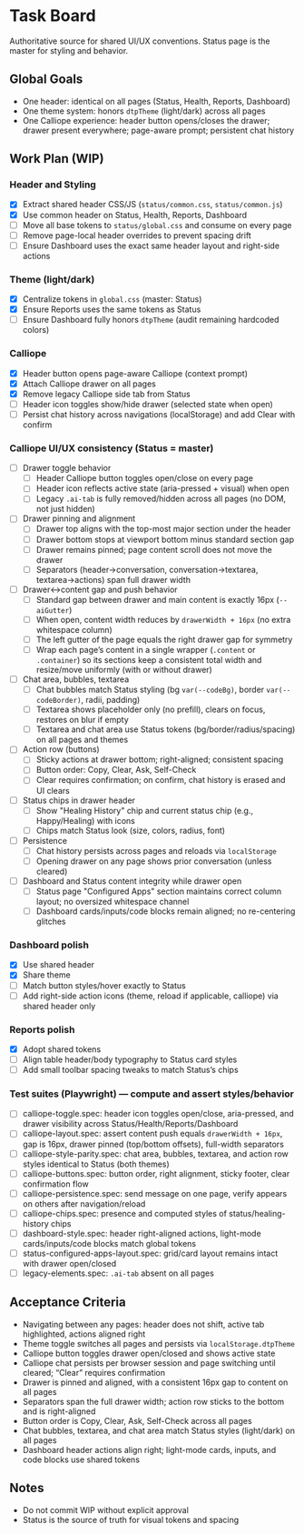 # Task Board

Authoritative source for shared UI/UX conventions. Status page is the master for styling and behavior.

## Global Goals
- One header: identical on all pages (Status, Health, Reports, Dashboard)
- One theme system: honors `dtpTheme` (light/dark) across all pages
- One Calliope experience: header button opens/closes the drawer; drawer present everywhere; page-aware prompt; persistent chat history

## Work Plan (WIP)

### Header and Styling
- [x] Extract shared header CSS/JS (`status/common.css`, `status/common.js`)
- [x] Use common header on Status, Health, Reports, Dashboard
- [ ] Move all base tokens to `status/global.css` and consume on every page
- [ ] Remove page-local header overrides to prevent spacing drift
- [ ] Ensure Dashboard uses the exact same header layout and right-side actions

### Theme (light/dark)
- [x] Centralize tokens in `global.css` (master: Status)
- [x] Ensure Reports uses the same tokens as Status
- [ ] Ensure Dashboard fully honors `dtpTheme` (audit remaining hardcoded colors)

### Calliope
- [x] Header button opens page-aware Calliope (context prompt)
- [x] Attach Calliope drawer on all pages
- [x] Remove legacy Calliope side tab from Status
- [ ] Header icon toggles show/hide drawer (selected state when open)
- [ ] Persist chat history across navigations (localStorage) and add Clear with confirm

### Calliope UI/UX consistency (Status = master)
- [ ] Drawer toggle behavior
  - [ ] Header Calliope button toggles open/close on every page
  - [ ] Header icon reflects active state (aria-pressed + visual) when open
  - [ ] Legacy `.ai-tab` is fully removed/hidden across all pages (no DOM, not just hidden)
- [ ] Drawer pinning and alignment
  - [ ] Drawer top aligns with the top-most major section under the header
  - [ ] Drawer bottom stops at viewport bottom minus standard section gap
  - [ ] Drawer remains pinned; page content scroll does not move the drawer
  - [ ] Separators (header→conversation, conversation→textarea, textarea→actions) span full drawer width
- [ ] Drawer↔content gap and push behavior
  - [ ] Standard gap between drawer and main content is exactly 16px (`--aiGutter`)
  - [ ] When open, content width reduces by `drawerWidth + 16px` (no extra whitespace column)
  - [ ] The left gutter of the page equals the right drawer gap for symmetry
  - [ ] Wrap each page’s content in a single wrapper (`.content` or `.container`) so its sections keep a consistent total width and resize/move uniformly (with or without drawer)
- [ ] Chat area, bubbles, textarea
  - [ ] Chat bubbles match Status styling (bg `var(--codeBg)`, border `var(--codeBorder)`, radii, padding)
  - [ ] Textarea shows placeholder only (no prefill), clears on focus, restores on blur if empty
  - [ ] Textarea and chat area use Status tokens (bg/border/radius/spacing) on all pages and themes
- [ ] Action row (buttons)
  - [ ] Sticky actions at drawer bottom; right-aligned; consistent spacing
  - [ ] Button order: Copy, Clear, Ask, Self-Check
  - [ ] Clear requires confirmation; on confirm, chat history is erased and UI clears
- [ ] Status chips in drawer header
  - [ ] Show "Healing History" chip and current status chip (e.g., Happy/Healing) with icons
  - [ ] Chips match Status look (size, colors, radius, font)
- [ ] Persistence
  - [ ] Chat history persists across pages and reloads via `localStorage`
  - [ ] Opening drawer on any page shows prior conversation (unless cleared)
- [ ] Dashboard and Status content integrity while drawer open
  - [ ] Status page "Configured Apps" section maintains correct column layout; no oversized whitespace channel
  - [ ] Dashboard cards/inputs/code blocks remain aligned; no re-centering glitches

### Dashboard polish
- [x] Use shared header
- [x] Share theme
- [ ] Match button styles/hover exactly to Status
- [ ] Add right-side action icons (theme, reload if applicable, calliope) via shared header only

### Reports polish
- [x] Adopt shared tokens
- [ ] Align table header/body typography to Status card styles
- [ ] Add small toolbar spacing tweaks to match Status’s chips

### Test suites (Playwright) — compute and assert styles/behavior
- [ ] calliope-toggle.spec: header icon toggles open/close, aria-pressed, and drawer visibility across Status/Health/Reports/Dashboard
- [ ] calliope-layout.spec: assert content push equals `drawerWidth + 16px`, gap is 16px, drawer pinned (top/bottom offsets), full-width separators
- [ ] calliope-style-parity.spec: chat area, bubbles, textarea, and action row styles identical to Status (both themes)
- [ ] calliope-buttons.spec: button order, right alignment, sticky footer, clear confirmation flow
- [ ] calliope-persistence.spec: send message on one page, verify appears on others after navigation/reload
- [ ] calliope-chips.spec: presence and computed styles of status/healing-history chips
- [ ] dashboard-style.spec: header right-aligned actions, light-mode cards/inputs/code blocks match global tokens
- [ ] status-configured-apps-layout.spec: grid/card layout remains intact with drawer open/closed
- [ ] legacy-elements.spec: `.ai-tab` absent on all pages

## Acceptance Criteria
- Navigating between any pages: header does not shift, active tab highlighted, actions aligned right
- Theme toggle switches all pages and persists via `localStorage.dtpTheme`
- Calliope button toggles drawer open/closed and shows active state
- Calliope chat persists per browser session and page switching until cleared; “Clear” requires confirmation
- Drawer is pinned and aligned, with a consistent 16px gap to content on all pages
- Separators span the full drawer width; action row sticks to the bottom and is right-aligned
- Button order is Copy, Clear, Ask, Self-Check across all pages
- Chat bubbles, textarea, and chat area match Status styles (light/dark) on all pages
- Dashboard header actions align right; light-mode cards, inputs, and code blocks use shared tokens

## Notes
- Do not commit WIP without explicit approval
- Status is the source of truth for visual tokens and spacing
